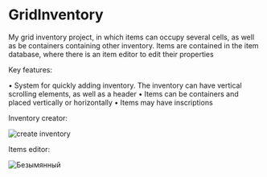 # GridInventory

My grid inventory project, in which items can occupy several cells, as well as be containers containing other inventory. Items are contained in the item database, where there is an item editor to edit their properties

Key features:

• System for quickly adding inventory. The inventory can have vertical scrolling elements, as well as a header
• Items can be containers and placed vertically or horizontally
• Items may have inscriptions


Inventory creator:

![create inventory](https://user-images.githubusercontent.com/2521908/217076413-3ebe9637-983a-438c-918b-ccb371b16e05.png)

Items editor:

![Безымянный](https://user-images.githubusercontent.com/2521908/217076756-aa74a36c-6725-4feb-9bfc-d72f8e018a49.png)
